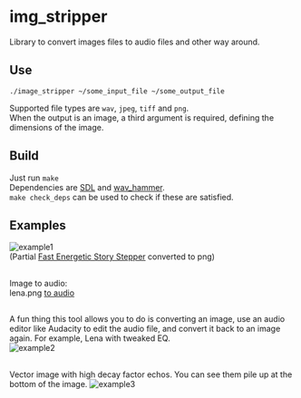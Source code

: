 # img_stripper
Library to convert images files to audio files and other way around.

## Use
`./image_stripper ~/some_input_file ~/some_output_file`  

Supported file types are `wav`, `jpeg`, `tiff` and `png`.  
When the output is an image, a third argument is required, defining the dimensions of the image.

## Build
Just run `make`   
Dependencies are [SDL](https://wiki.libsdl.org/Installation) and [wav_hammer](https://github.com/dedobbin/wavhammer).  
`make check_deps` can be used to check if these are satisfied.

## Examples
![example1](https://nop.koindozer.org/gh/stepper1.png)  
(Partial [Fast Energetic Story Stepper](https://archive.org/details/uncopyrighted-music) converted to png)
##
Image to audio:  
lena.png [to audio](https://nop.koindozer.org/gh/lena.wav)
## 
A fun thing this tool allows you to do is converting an image, use an audio editor like Audacity to edit the audio file, and convert it back to an image again.
For example, Lena with tweaked EQ.  
![example2](https://nop.koindozer.org/gh/lena_eq1.png)  
##
Vector image with high decay factor echos. You can see them pile up at the bottom of the image.
![example3](https://nop.koindozer.org/gh/sdl2_echo2.png)
